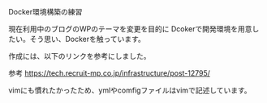 Docker環境構築の練習

現在利用中のブログのWPのテーマを変更を目的に
Dcokerで開発環境を用意したい。そう思い、Dockerを触っています。

作成には、以下のリンクを参考にしました。

参考
https://tech.recruit-mp.co.jp/infrastructure/post-12795/

vimにも慣れたかったため、ymlやcomfigファイルはvimで記述しています。
